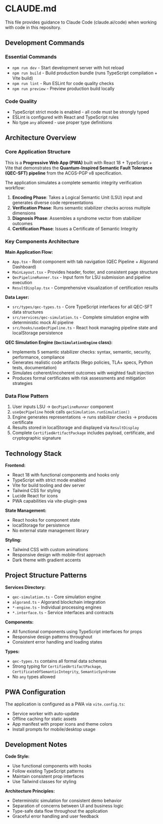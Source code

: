 # CLAUDE.md

This file provides guidance to Claude Code (claude.ai/code) when working with code in this repository.

## Development Commands

### Essential Commands
- `npm run dev` - Start development server with hot reload
- `npm run build` - Build production bundle (runs TypeScript compilation + Vite build)
- `npm run lint` - Run ESLint for code quality checks
- `npm run preview` - Preview production build locally

### Code Quality
- TypeScript strict mode is enabled - all code must be strongly typed
- ESLint is configured with React and TypeScript rules
- No type `any` allowed - use proper type definitions

## Architecture Overview

### Core Application Structure
This is a **Progressive Web App (PWA)** built with React 18 + TypeScript + Vite that demonstrates the **Quantum-Inspired Semantic Fault Tolerance (QEC-SFT) pipeline** from the ACGS-PGP v8 specification.

The application simulates a complete semantic integrity verification workflow:
1. **Encoding Phase**: Takes a Logical Semantic Unit (LSU) input and generates diverse code representations
2. **Verification Phase**: Runs semantic stabilizer checks across multiple dimensions
3. **Diagnosis Phase**: Assembles a syndrome vector from stabilizer outcomes  
4. **Certification Phase**: Issues a Certificate of Semantic Integrity

### Key Components Architecture

**Main Application Flow:**
- `App.tsx` - Root component with tab navigation (QEC Pipeline + Algorand Dashboard)
- `MainLayout.tsx` - Provides header, footer, and consistent page structure
- `QecPipelineRunner.tsx` - Input form for LSU submission and pipeline execution
- `ResultDisplay.tsx` - Comprehensive visualization of certification results

**Data Layer:**
- `src/types/qec-types.ts` - Core TypeScript interfaces for all QEC-SFT data structures
- `src/services/qec-simulation.ts` - Complete simulation engine with deterministic mock AI pipeline
- `src/hooks/useQecPipeline.ts` - React hook managing pipeline state and localStorage persistence

**QEC Simulation Engine (`QecSimulationEngine` class):**
- Implements 5 semantic stabilizer checks: syntax, semantic, security, performance, compliance
- Generates realistic code artifacts (Rego policies, TLA+ specs, Python tests, documentation)
- Simulates coherent/incoherent outcomes with weighted fault injection
- Produces formal certificates with risk assessments and mitigation strategies

### Data Flow Pattern
1. User inputs LSU → `QecPipelineRunner` component
2. `useQecPipeline` hook calls `qecSimulation.runSimulation()`
3. Engine generates representations → runs stabilizer checks → produces certificate
4. Results stored in localStorage and displayed via `ResultDisplay`
5. Complete `CertifiedArtifactPackage` includes payload, certificate, and cryptographic signature

## Technology Stack

**Frontend:**
- React 18 with functional components and hooks only
- TypeScript with strict mode enabled
- Vite for build tooling and dev server
- Tailwind CSS for styling
- Lucide React for icons
- PWA capabilities via vite-plugin-pwa

**State Management:**
- React hooks for component state
- localStorage for persistence
- No external state management library

**Styling:**
- Tailwind CSS with custom animations
- Responsive design with mobile-first approach
- Dark theme with gradient accents

## Project Structure Patterns

**Services Directory:**
- `qec-simulation.ts` - Core simulation engine
- `algorand.ts` - Algorand blockchain integration
- `*-engine.ts` - Individual processing engines
- `*.interface.ts` - Service interfaces and contracts

**Components:**
- All functional components using TypeScript interfaces for props
- Responsive design patterns throughout
- Consistent error handling and loading states

**Types:**
- `qec-types.ts` contains all formal data schemas
- Strong typing for `CertifiedArtifactPackage`, `CertificateOfSemanticIntegrity`, `SemanticSyndrome`
- No `any` types allowed

## PWA Configuration

The application is configured as a PWA via `vite.config.ts`:
- Service worker with auto-update
- Offline caching for static assets
- App manifest with proper icons and theme colors
- Install prompts for mobile/desktop usage

## Development Notes

**Code Style:**
- Use functional components with hooks
- Follow existing TypeScript patterns
- Maintain consistent prop interfaces
- Use Tailwind classes for styling

**Architecture Principles:**
- Deterministic simulation for consistent demo behavior
- Separation of concerns between UI and business logic
- Type-safe data flow throughout the application
- Graceful error handling and user feedback
